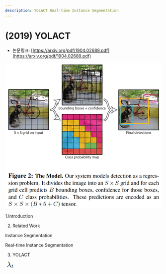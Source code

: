```yaml
---
description: YOLACT Real-time Instance Segmentation
---
```


# \(2019\) YOLACT

* 논문링크: [https://arxiv.org/pdf/1904.02689.pdf](https://arxiv.org/pdf/1904.02689.pdf)



![](../.gitbook/assets/image%20%28101%29.png)





1.Introduction

2. Related Work

Instance Segmentation

Real-time Instance Segmentation



3. YOLACT

![](../.gitbook/assets/image%20%2818%29.png)



